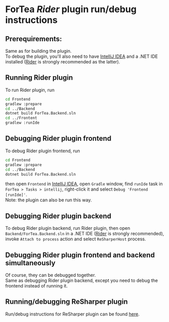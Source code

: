 ﻿ForTea *Rider* plugin run/debug instructions
====
Prerequirements:
----
Same as for building the plugin.  
To debug the plugin, you'll also need to have
[IntelliJ IDEA](https://www.jetbrains.com/idea/)
and a .NET IDE installed
([Rider](https://www.jetbrains.com/rider/) is strongly recommended as the latter).

Running Rider plugin
----
To run Rider plugin, run
```bash
cd Frontend
gradlew :prepare
cd ../Backend
dotnet build ForTea.Backend.sln
cd ../Frontent
gradlew :runIde
```

Debugging Rider plugin frontend
----
To debug Rider plugin frontend, run
```bash
cd Frontend
gradlew :prepare
cd ../Backend
dotnet build ForTea.Backend.sln
```
then open `Frontend` in [IntelliJ IDEA](https://www.jetbrains.com/idea/),
open `Gradle` window, find `runIde` task in `ForTea > Tasks > intellij`,
right-click it and select `Debug 'Frontend [runIde]'`.  
Note: the plugin can also be run this way.

Debugging Rider plugin backend
----
To debug Rider plugin backend,
run Rider plugin, then open `Backend/ForTea.Backend.sln` in a .NET IDE
([Rider](https://www.jetbrains.com/rider/) is strongly recommended),
invoke `Attach to process` action and select `ReSharperHost` process.

Debugging Rider plugin frontend and backend simultaneously
----
Of course, they can be debugged together.  
Same as debugging Rider plugin backend,
except you need to debug the frontend instead of running it.

Running/debugging ReSharper plugin
----
Run/debug instructions for ReSharper plugin can be found [here](RUN_RESHARPER.md).
